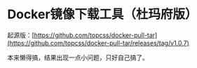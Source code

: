 # Docker镜像下载工具（杜玛府版）

起源版：[https://github.com/topcss/docker-pull-tar](https://github.com/topcss/docker-pull-tar/releases/tag/v1.0.7)

本来懒得搞，结果出现一点小问题，只好自己搞了。
